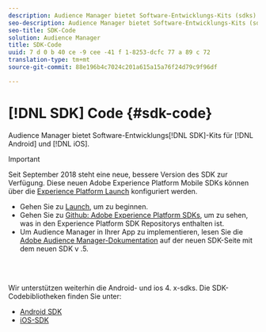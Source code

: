 ```yaml
---
description: Audience Manager bietet Software-Entwicklungs-Kits (sdks) für Android und ios.
seo-description: Audience Manager bietet Software-Entwicklungs-Kits (sdks) für Android und ios.
seo-title: SDK-Code
solution: Audience Manager
title: SDK-Code
uuid: 7 d 0 b 40 ce -9 cee -41 f 1-8253-dcfc 77 a 89 c 72
translation-type: tm+mt
source-git-commit: 88e196b4c7024c201a615a15a76f24d79c9f96df

---
```



# [!DNL SDK] Code {#sdk-code}

Audience Manager bietet Software-Entwicklungs[!DNL SDK]-Kits für [!DNL Android] und [!DNL iOS].

>[!IMPORTANT]
>
>Seit September 2018 steht eine neue, bessere Version des SDK zur Verfügung. Diese neuen Adobe Experience Platform Mobile SDKs können über die [Experience Platform Launch](https://www.adobe.com/experience-platform/launch.html) konfiguriert werden.

* Gehen Sie zu [Launch](https://launch.adobe.com/), um zu beginnen.
* Gehen Sie zu [Github: Adobe Experience Platform SDKs](https://github.com/Adobe-Marketing-Cloud/acp-sdks), um zu sehen, was in den Experience Platform SDK Repositorys enthalten ist.
* Um Audience Manager in Ihrer App zu implementieren, lesen Sie die [Adobe Audience Manager-Dokumentation](https://aep-sdks.gitbook.io/docs/using-mobile-extensions/adobe-audience-manager) auf der neuen SDK-Seite mit dem neuen SDK v .5.

<br> 

Wir unterstützen weiterhin die Android- und ios 4. x-sdks. Die SDK-Codebibliotheken finden Sie unter:

* [Android SDK](https://docs.adobe.com/content/help/en/mobile-services/android/overview.html)
* [iOS-SDK](https://docs.adobe.com/content/help/en/mobile-services/ios/overview.html)